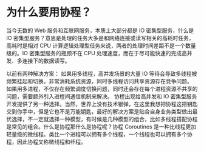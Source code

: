 # 为什么要用协程？

当今无数的 Web 服务和互联网服务，本质上大部分都是 IO 密集型服务，什么是 IO 密集型服务？意思是处理的任务大多是和网络连接或读写相关的高耗时任务，高耗时是相对 CPU 计算逻辑处理型任务来说，两者的处理时间差距不是一个数量级的。IO 密集型服务的瓶颈不在 CPU 处理速度，而在于尽可能快速的完成高并发、多连接下的数据读写。

以前有两种解决方案： 如果用多线程，高并发场景的大量 IO 等待会导致多线程被频繁挂起和切换，非常消耗系统资源，同时多线程访问共享资源存在竞争问题。 如果用多进程，不仅存在频繁调度切换问题，同时还会存在每个进程资源不共享的问题，需要额外引入进程间通信机制来解决。 协程出现给高并发和 IO 密集型服务开发提供了另一种选择。当然，世界上没有技术银弹，在这里我想把协程这把钥匙交到你手中，但是它也不是万能钥匙，最好的解决方案是贴合自身业务类型做出最优选择，不一定就选择一种模型，有时候是几种模型的组合，比如多线程搭配协程是常见的组合。什么是协程那什么是协程呢？协程 Coroutines 是一种比线程更加轻量级的微线程。类比一个进程可以拥有多个线程，一个线程也可以拥有多个协程，因此协程又称微线程和纤程。

